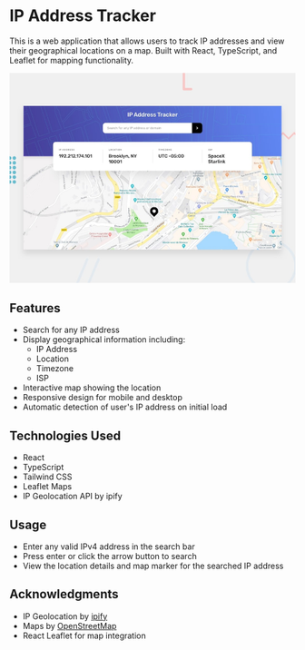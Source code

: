# IP Address Tracker

This is a web application that allows users to track IP addresses and view their geographical locations on a map. Built with React, TypeScript, and Leaflet for mapping functionality.

![Design preview for the IP address tracker coding challenge](design/desktop-preview.jpg)

## Features

- Search for any IP address
- Display geographical information including:
  - IP Address
  - Location
  - Timezone
  - ISP
- Interactive map showing the location
- Responsive design for mobile and desktop
- Automatic detection of user's IP address on initial load

## Technologies Used

- React
- TypeScript
- Tailwind CSS
- Leaflet Maps
- IP Geolocation API by ipify

## Usage

- Enter any valid IPv4 address in the search bar
- Press enter or click the arrow button to search
- View the location details and map marker for the searched IP address

## Acknowledgments

- IP Geolocation by [ipify](https://www.ipify.org/)
- Maps by [OpenStreetMap](https://www.openstreetmap.org/)
- React Leaflet for map integration
